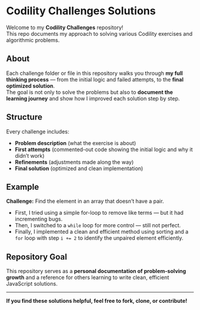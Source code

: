 #  Codility Challenges Solutions

Welcome to my **Codility Challenges** repository!  
This repo documents my approach to solving various Codility exercises and algorithmic problems.

##  About
Each challenge folder or file in this repository walks you through **my full thinking process** — from the initial logic and failed attempts, to the **final optimized solution**.  
The goal is not only to solve the problems but also to **document the learning journey** and show how I improved each solution step by step.

##  Structure
Every challenge includes:
-  **Problem description** (what the exercise is about)  
-  **First attempts** (commented-out code showing the initial logic and why it didn’t work)  
-  **Refinements** (adjustments made along the way)  
-  **Final solution** (optimized and clean implementation)

##  Example
**Challenge:** Find the element in an array that doesn’t have a pair.

- First, I tried using a simple for-loop to remove like terms — but it had incrementing bugs.
- Then, I switched to a `while` loop for more control — still not perfect.
- Finally, I implemented a clean and efficient method using sorting and a `for` loop with step `i += 2` to identify the unpaired element efficiently.

##  Repository Goal
This repository serves as a **personal documentation of problem-solving growth** and a reference for others learning to write clean, efficient JavaScript solutions.

---

 **If you find these solutions helpful, feel free to fork, clone, or contribute!**
